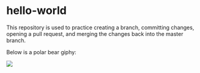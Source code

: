 # hello-world
This repository is used to practice creating a branch, committing changes, opening a pull request, and merging the changes back into the master branch.

Below is a polar bear giphy:  

![](https://media.giphy.com/media/aK4wh0UE3oddS/giphy.gif)
